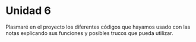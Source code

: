 # Unidad 6

Plasmaré en el proyecto los diferentes códigos que hayamos usado con las notas explicando sus funciones y posibles trucos que pueda utilizar.
